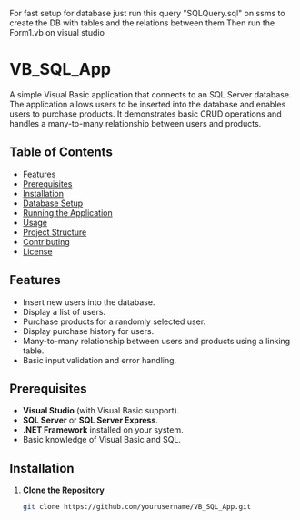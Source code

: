For fast setup for database just run this query "SQLQuery.sql" on ssms to create the DB with tables and the relations between them
Then run the Form1.vb on visual studio

# **VB_SQL_App**

A simple Visual Basic application that connects to an SQL Server database. The application allows users to be inserted into the database and enables users to purchase products. It demonstrates basic CRUD operations and handles a many-to-many relationship between users and products.

## **Table of Contents**

- [Features](#features)
- [Prerequisites](#prerequisites)
- [Installation](#installation)
- [Database Setup](#database-setup)
- [Running the Application](#running-the-application)
- [Usage](#usage)
- [Project Structure](#project-structure)
- [Contributing](#contributing)
- [License](#license)

## **Features**

- Insert new users into the database.
- Display a list of users.
- Purchase products for a randomly selected user.
- Display purchase history for users.
- Many-to-many relationship between users and products using a linking table.
- Basic input validation and error handling.

## **Prerequisites**

- **Visual Studio** (with Visual Basic support).
- **SQL Server** or **SQL Server Express**.
- **.NET Framework** installed on your system.
- Basic knowledge of Visual Basic and SQL.

## **Installation**

1. **Clone the Repository**

   ```bash
   git clone https://github.com/yourusername/VB_SQL_App.git
